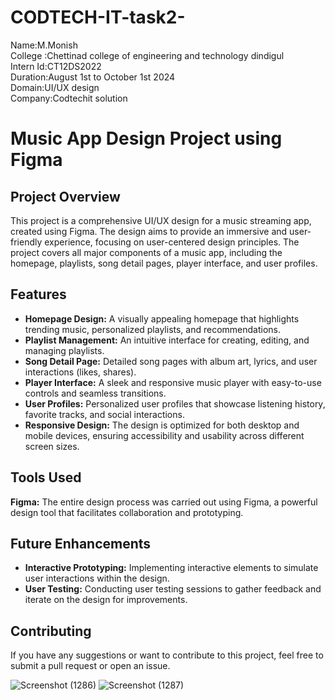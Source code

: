 # CODTECH-IT-task2-

Name:M.Monish
<br>
College :Chettinad college of engineering and technology dindigul
<br>
Intern Id:CT12DS2022
<br>
Duration:August 1st to October 1st 2024
<br>
Domain:UI/UX design
<br>
Company:Codtechit solution
<br>
 <h1>Music App Design Project using Figma</h1>

   <h2>Project Overview</h2>
    <p>This project is a comprehensive UI/UX design for a music streaming app, created using Figma. The design aims to provide an immersive and user-friendly experience, focusing on user-centered design principles. The project covers all major components of a music app, including the homepage, playlists, song detail pages, player interface, and user profiles.</p>

  <h2>Features</h2>
   <ul>
        <li><strong>Homepage Design:</strong> A visually appealing homepage that highlights trending music, personalized playlists, and recommendations.</li>
        <li><strong>Playlist Management:</strong> An intuitive interface for creating, editing, and managing playlists.</li>
        <li><strong>Song Detail Page:</strong> Detailed song pages with album art, lyrics, and user interactions (likes, shares).</li>
        <li><strong>Player Interface:</strong> A sleek and responsive music player with easy-to-use controls and seamless transitions.</li>
        <li><strong>User Profiles:</strong> Personalized user profiles that showcase listening history, favorite tracks, and social interactions.</li>
        <li><strong>Responsive Design:</strong> The design is optimized for both desktop and mobile devices, ensuring accessibility and usability across different screen sizes.</li>
    </ul>
    <h2>Tools Used</h2>
    <p><strong>Figma:</strong> The entire design process was carried out using Figma, a powerful design tool that facilitates collaboration and prototyping.</p>
    <h2>Future Enhancements</h2>
    <ul>
        <li><strong>Interactive Prototyping:</strong> Implementing interactive elements to simulate user interactions within the design.</li>
        <li><strong>User Testing:</strong> Conducting user testing sessions to gather feedback and iterate on the design for improvements.</li>
    </ul>

   <h2>Contributing</h2>
    <p>If you have any suggestions or want to contribute to this project, feel free to submit a pull request or open an issue.</p>
 
![Screenshot (1286)](https://github.com/user-attachments/assets/690e4531-3214-418d-92d2-e996c97b9146)
![Screenshot (1287)](https://github.com/user-attachments/assets/f6aff38b-ecb4-44c0-bf69-eb0bec574a0a)
